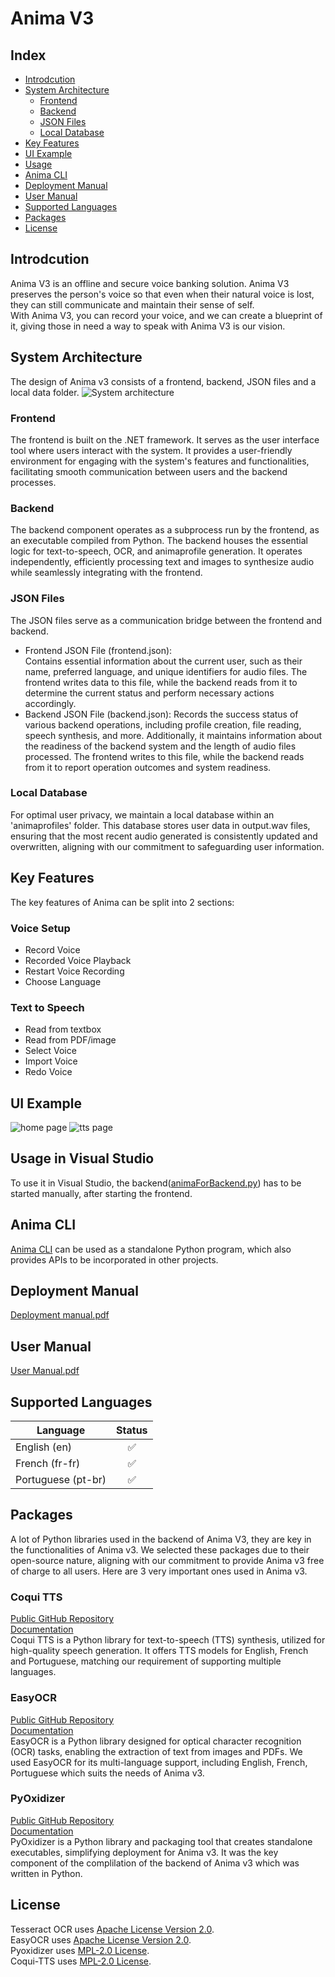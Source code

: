 # Anima V3
## Index
- [Introdcution](#introdcution)
- [System Architecture](#system-architecture)
  - [Frontend](#frontend)
  - [Backend](#backend)
  - [JSON Files](#json-files)
  - [Local Database](#local-database)
- [Key Features](#key-features)
- [UI Example](#ui-example)
- [Usage](#usage-in-visual-studio)
- [Anima CLI](#anima-cli)
- [Deployment Manual](#deployment-manual)
- [User Manual](#user-manual)
- [Supported Languages](#supported-languages)
- [Packages](#packages)
- [License](#license)


## Introdcution
Anima V3 is an offline and secure voice banking solution. Anima V3 preserves the person's voice so that even when their natural voice is lost, they can still communicate and maintain their sense of self.  
With Anima V3, you can record your voice, and we can create a blueprint of it, giving those in need a way to speak with Anima V3 is our vision.
## System Architecture
The design of Anima v3 consists of a frontend, backend, JSON files and a local data folder.
![System architecture](/doc/img/overview.png "System architecture")
### Frontend
The frontend is built on the .NET framework. It serves as the user interface tool where users interact with the system. It provides a user-friendly environment for engaging with the system's features and functionalities, facilitating smooth communication between users and the backend processes.
### Backend
The backend component operates as a subprocess run by the frontend, as an executable compiled from Python. The backend houses the essential logic for text-to-speech, OCR, and animaprofile generation. It operates independently, efficiently processing text and images to synthesize audio while seamlessly integrating with the frontend.
### JSON Files
The JSON files serve as a communication bridge between the frontend and backend.
- Frontend JSON File (frontend.json):  
Contains essential information about the current user, such as their name, preferred language, and unique identifiers for audio files. The frontend writes data to this file, while the backend reads from it to determine the current status and perform necessary actions accordingly.
- Backend JSON File (backend.json): 
Records the success status of various backend operations, including profile creation, file reading, speech synthesis, and more. Additionally, it maintains information about the readiness of the backend system and the length of audio files processed. The frontend writes to this file, while the backend reads from it to report operation outcomes and system readiness.

### Local Database
For optimal user privacy, we maintain a local database within an 'animaprofiles' folder. This database stores user data in output.wav files, ensuring that the most recent audio generated is consistently updated and overwritten, aligning with our commitment to safeguarding user information.  
## Key Features
The key features of Anima can be split into 2 sections:  
### Voice Setup
- Record Voice
- Recorded Voice Playback
- Restart Voice Recording
- Choose Language
### Text to Speech
- Read from textbox
- Read from PDF/image
- Select Voice
- Import Voice
- Redo Voice
## UI Example
![home page](/doc/img/home.png "home page")
![tts page](/doc/img/tts.png "tts page")
## Usage in Visual Studio
To use it in Visual Studio, the backend([animaForBackend.py](/backend/ANIMA/animaForBackend.py)) has to be started manually, after starting the frontend.
## Anima CLI
[Anima CLI](/backend/ANIMA "/backend/ANIMA") can be used as a standalone Python program, which also provides APIs to be incorporated in other projects.
## Deployment Manual
[Deployment manual.pdf](/doc/Deployment_Manual.pdf "Deployment manual")
## User Manual
[User Manual.pdf](/doc/User_manual.pdf "User Manual")
## Supported Languages
| Language | Status |
| --- | :---: |
| English (en) | ✅ |
| French (fr-fr) | ✅ |
| Portuguese (pt-br) | ✅ |
## Packages
A lot of Python libraries used in the backend of Anima V3, they are key in the functionalities of Anima v3. We selected these packages due to their open-source nature, aligning with our commitment to provide Anima v3 free of charge to all users.
Here are 3 very important ones used in Anima v3.
### Coqui TTS
[Public GitHub Repository](https://github.com/coqui-ai/TTS)  
[Documentation](https://docs.coqui.ai/en/latest/)  
Coqui TTS is a Python library for text-to-speech (TTS) synthesis, utilized for high-quality speech generation. It offers TTS models for English, French and Portuguese, matching our requirement of supporting multiple languages.
### EasyOCR
[Public GitHub Repository](https://github.com/JaidedAI/EasyOCR)  
[Documentation](https://www.jaided.ai/easyocr/documentation/)  
EasyOCR is a Python library designed for optical character recognition (OCR) tasks, enabling the extraction of text from images and PDFs. We used EasyOCR for its multi-language support, including English, French, Portuguese which suits the needs of Anima v3.
### PyOxidizer
[Public GitHub Repository](https://github.com/indygreg/PyOxidizer)  
[Documentation](https://pyoxidizer.readthedocs.io/en/stable/)  
PyOxidizer is a Python library and packaging tool that creates standalone executables, simplifying deployment for Anima v3. It was the key component of the complilation of the backend of Anima v3 which was written in Python.
## License
Tesseract OCR uses [Apache License Version 2.0](/doc/Tesseract%20OCR%20LICENSE/LICENSE).  
EasyOCR uses [Apache License Version 2.0](/doc/Tesseract%20OCR%20LICENSE/LICENSE).  
Pyoxidizer uses [MPL-2.0 License](/doc/Coqui-TTS%20LICENSE/LICENSE).  
Coqui-TTS uses [MPL-2.0 License](/doc/Coqui-TTS%20LICENSE/LICENSE).  


